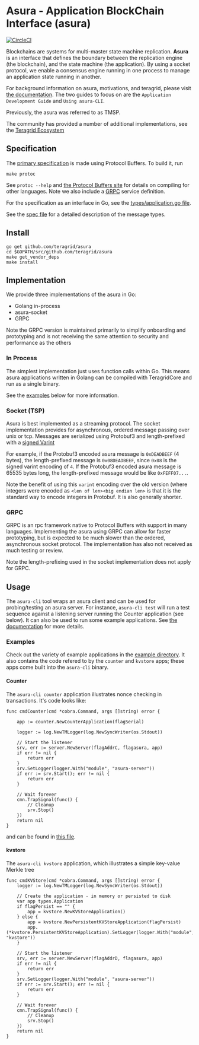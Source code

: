 # Asura - Application BlockChain Interface (asura)

[![CircleCI](https://circleci.com/gh/teragrid/asura.svg?style=svg)](https://circleci.com/gh/teragrid/asura)

Blockchains are systems for multi-master state machine replication.
**Asura** is an interface that defines the boundary between the replication engine (the blockchain),
and the state machine (the application).
By using a socket protocol, we enable a consensus engine running in one process
to manage an application state running in another.

For background information on asura, motivations, and teragrid, please visit [the documentation](http://teragrid.readthedocs.io/en/master/).
The two guides to focus on are the `Application Development Guide` and `Using asura-CLI`.

Previously, the asura was referred to as TMSP.

The community has provided a number of additional implementations, see the [Teragrid Ecosystem](https://teragrid.network/ecosystem)

## Specification

The [primary specification](https://github.com/teragrid/asura/blob/master/types/types.proto)
is made using Protocol Buffers. To build it, run

```
make protoc
```

See `protoc --help` and [the Protocol Buffers site](https://developers.google.com/protocol-buffers)
for details on compiling for other languages. Note we also include a [GRPC](http://www.grpc.io/docs)
service definition.

For the specification as an interface in Go, see the
[types/application.go file](https://github.com/teragrid/asura/blob/master/types/application.go).

See the [spec file](specification.rst) for a detailed description of the message types.

## Install

```
go get github.com/teragrid/asura
cd $GOPATH/src/github.com/teragrid/asura
make get_vendor_deps
make install
```

## Implementation

We provide three implementations of the asura in Go:

- Golang in-process
- asura-socket
- GRPC

Note the GRPC version is maintained primarily to simplify onboarding and prototyping and is not receiving the same
attention to security and performance as the others

### In Process

The simplest implementation just uses function calls within Go.
This means asura applications written in Golang can be compiled with TeragridCore and run as a single binary.

See the [examples](#examples) below for more information.

### Socket (TSP)

Asura is best implemented as a streaming protocol.
The socket implementation provides for asynchronous, ordered message passing over unix or tcp.
Messages are serialized using Protobuf3 and length-prefixed with a [signed Varint](https://developers.google.com/protocol-buffers/docs/encoding?csw=1#signed-integers)

For example, if the Protobuf3 encoded asura message is `0xDEADBEEF` (4 bytes), the length-prefixed message is `0x08DEADBEEF`, since `0x08` is the signed varint
encoding of `4`. If the Protobuf3 encoded asura message is 65535 bytes long, the length-prefixed message would be like `0xFEFF07...`.

Note the benefit of using this `varint` encoding over the old version (where integers were encoded as `<len of len><big endian len>` is that
it is the standard way to encode integers in Protobuf. It is also generally shorter.

### GRPC

GRPC is an rpc framework native to Protocol Buffers with support in many languages.
Implementing the asura using GRPC can allow for faster prototyping, but is expected to be much slower than
the ordered, asynchronous socket protocol. The implementation has also not received as much testing or review.

Note the length-prefixing used in the socket implementation does not apply for GRPC.

## Usage

The `asura-cli` tool wraps an asura client and can be used for probing/testing an asura server.
For instance, `asura-cli test` will run a test sequence against a listening server running the Counter application (see below).
It can also be used to run some example applications.
See [the documentation](http://teragrid.readthedocs.io/en/master/) for more details.

### Examples

Check out the variety of example applications in the [example directory](example/).
It also contains the code refered to by the `counter` and `kvstore` apps; these apps come
built into the `asura-cli` binary.

#### Counter

The `asura-cli counter` application illustrates nonce checking in transactions. It's code looks like:

```golang
func cmdCounter(cmd *cobra.Command, args []string) error {

	app := counter.NewCounterApplication(flagSerial)

	logger := log.NewTMLogger(log.NewSyncWriter(os.Stdout))

	// Start the listener
	srv, err := server.NewServer(flagAddrC, flagasura, app)
	if err != nil {
		return err
	}
	srv.SetLogger(logger.With("module", "asura-server"))
	if err := srv.Start(); err != nil {
		return err
	}

	// Wait forever
	cmn.TrapSignal(func() {
		// Cleanup
		srv.Stop()
	})
	return nil
}
```

and can be found in [this file](cmd/asura-cli/asura-cli.go).

#### kvstore

The `asura-cli kvstore` application, which illustrates a simple key-value Merkle tree

```golang
func cmdKVStore(cmd *cobra.Command, args []string) error {
	logger := log.NewTMLogger(log.NewSyncWriter(os.Stdout))

	// Create the application - in memory or persisted to disk
	var app types.Application
	if flagPersist == "" {
		app = kvstore.NewKVStoreApplication()
	} else {
		app = kvstore.NewPersistentKVStoreApplication(flagPersist)
		app.(*kvstore.PersistentKVStoreApplication).SetLogger(logger.With("module", "kvstore"))
	}

	// Start the listener
	srv, err := server.NewServer(flagAddrD, flagasura, app)
	if err != nil {
		return err
	}
	srv.SetLogger(logger.With("module", "asura-server"))
	if err := srv.Start(); err != nil {
		return err
	}

	// Wait forever
	cmn.TrapSignal(func() {
		// Cleanup
		srv.Stop()
	})
	return nil
}
```
